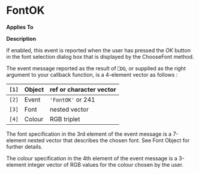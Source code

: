




<h1 class="heading"><span class="name">FontOK</span></h1>

**Applies To**


**Description**


If enabled, this event is reported when the user has pressed the *OK* button in the font selection dialog box that is displayed by the ChooseFont method.


The event message reported as the result of `⎕DQ`, or supplied as the right argument to your callback function, is a 4-element vector as follows :


| `[1]` | Object | ref or character vector |
| --- | --- | ---  |
| `[2]` | Event | `'FontOK'` or 241 |
| `[3]` | Font | nested vector |
| `[4]` | Colour | RGB triplet |


The font specification in the 3rd element of the event message is a 7-element nested vector that describes the chosen font. See Font Object for further details.


The colour specification in the 4th element of the event message is a 3-element integer vector of RGB values for the colour chosen by the user.



